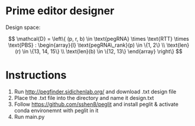 # Prime editor designer

Design space:

$$
\mathcal{D} = \left\{ (p, r, b) \in \text{pegRNA} \times \text{RTT} \times \text{PBS} : 
\begin{array}{l}
\text{pegRNA\_rank}(p) \in \{1, 2\} \\
\text{len}(r) \in \{13, 14, 15\} \\
\text{len}(b) \in \{12, 13\}
\end{array}
\right\}
$$

# Instructions

1. Run http://pegfinder.sidichenlab.org/ and download .txt design file 
2. Place the .txt file into the directory and name it design.txt
3. Follow https://github.com/sshen8/peglit and install peglit & activate conda environemnt with peglit in it
5. Run main.py

